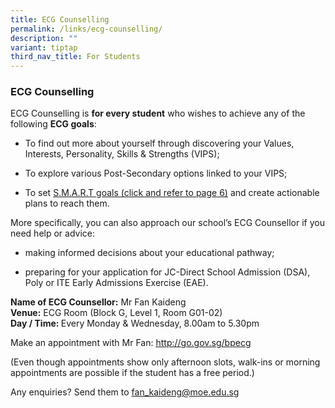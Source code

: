 ```yaml
---
title: ECG Counselling
permalink: /links/ecg-counselling/
description: ""
variant: tiptap
third_nav_title: For Students
---
```

<h3>ECG Counselling</h3>
<p>ECG Counselling is <strong>for every student</strong> who wishes to achieve
any of the following <strong>ECG goals</strong>:</p>
<ul>
<li>
<p>To find out more about yourself through discovering your Values, Interests,
Personality, Skills &amp; Strengths (VIPS);</p>
</li>
<li>
<p>To explore various Post-Secondary options linked to your VIPS;</p>
</li>
<li>
<p>To set <a href="https://go.gov.sg/resil-boosters" rel="noopener noreferrer nofollow" target="_blank"><u>S.M.A.R.T goals (click and refer to page 6)</u></a> and
create actionable plans to reach them.</p>
</li>
</ul>
<p></p>
<p>More specifically, you can also approach our school’s ECG Counsellor if
you need help or advice:</p>
<ul>
<li>
<p>making informed decisions about your educational pathway;</p>
</li>
<li>
<p>preparing for your application for JC-Direct School Admission (DSA), Poly
or ITE Early Admissions Exercise (EAE).</p>
</li>
</ul>
<p></p>
<p><strong>Name of ECG Counsellor:</strong> Mr Fan Kaideng
<br><strong>Venue:</strong> ECG Room (Block G, Level 1, Room G01-02)
<br><strong>Day / Time: </strong>Every Monday &amp; Wednesday, 8.00am to 5.30pm</p>
<p>Make an appointment with Mr Fan: <a href="https://go.gov.sg/bpecg" rel="noopener noreferrer nofollow" target="_blank"><u>http://go.gov.sg/bpecg</u></a>
</p>
<p>(Even though appointments show only afternoon slots, walk-ins or morning
appointments are possible if the student has a free period.)</p>
<p></p>
<p>Any enquiries? Send them to <a href="mailto:fan_kaideng@moe.edu.sg" rel="noopener noreferrer nofollow" target="_blank">fan_kaideng@moe.edu.sg</a>
</p>
<p></p>
<p>
<br>
</p>
<p></p>